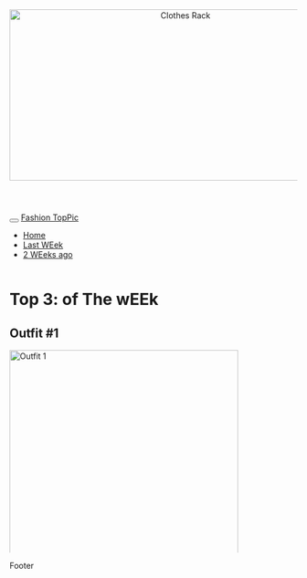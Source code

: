 <html lang="en">
<head>
  <title>Fashion TopPic</title>
  <meta charset="utf-8">
  <meta name="viewport" content="width=device-width, initial-scale=1">
  <link rel="stylesheet" href="https://maxcdn.bootstrapcdn.com/bootstrap/3.4.1/css/bootstrap.min.css">
  <script src="https://ajax.googleapis.com/ajax/libs/jquery/3.6.4/jquery.min.js"></script>
  <script src="https://maxcdn.bootstrapcdn.com/bootstrap/3.4.1/js/bootstrap.min.js"></script>
  <style>
    .fakeimg {
      height: 200px;
      background: #aaa;
    }
    .outfit-container {
      height: 500px; /* Adjust the height as needed */
      overflow-y: scroll;
    }
  </style>
</head>
<body>

<header>
  <img src="https://i.pinimg.com/originals/86/9e/85/869e855290ef9199e47e093a548a1c42.jpg" alt="Clothes Rack" style="width:600px;height:300px;">
</header>

<nav class="navbar navbar-inverse">
  <div class="container-fluid">
    <div class="navbar-header">
      <button type="button" class="navbar-toggle" data-toggle="collapse" data-target="#myNavbar">
        <span class="icon-bar"></span>
        <span class="icon-bar"></span>
        <span class="icon-bar"></span>                        
      </button>
      <a class="navbar-brand" href="index.html">Fashion TopPic</a>
    </div>
    <div class="collapse navbar-collapse" id="myNavbar">
      <ul class="nav navbar-nav">
        <li class="active"><a href="index.html">Home</a></li>
        <li><a href="Clothes.html">Last WEek</a></li>
        <li><a href="#">2 WEeks ago</a></li>
      </ul>
    </div>
  </div>
</nav>

<div class="container outfit-container">
  <div class="row">
    <div class="col-sm-12">
      <h1>Top 3: of The wEEk</h1>
    </div>
  </div>
  <div class="row">
    <div class="col-sm-12">
      <h2>Outfit #1</h2>
      <img src="https://i.pinimg.com/736x/42/79/af/4279af45c4fd24dc990f4e33242826dd.jpg" alt="Outfit 1" style="width:400px;height:400px;">
      <p>Some text.</p>
      <h3>Model's Links</h3>
      <p>Links.</p>
      <ul class="nav nav-pills nav-stacked">
        <li class="active"><a href="https://www.instagram.com/jordan.killgore/">Link 1</a></li>
      </ul>
    </div>
  </div>
  
  <div class="row">
    <div class="col-sm-12">
      <h2>Outfit #2</h2>
      <img src="https://i.pinimg.com/736x/42/79/af/4279af45c4fd24dc990f4e33242826dd.jpg" alt="Outfit 2" style="width:400px;height:400px;">
      <p>Some text.</p>
      <h3>Model's Links</h3>
      <p>Links.</p>
      <ul class="nav nav-pills nav-stacked">
        <li class="active"><a href="https://www.instagram.com/jordan.killgore/">Link 1</a></li>
      </ul>
    </div>
  </div>

  <div class="row">
    <div class="col-sm-12">
      <h2>Outfit #3</h2>
      <img src="https://i.pinimg.com/736x/42/79/af/4279af45c4fd24dc990f4e33242826dd.jpg" alt="Outfit 1" style="width:400px;height:400px;">
      <p>Some text.</p>
      <h3>Model's Links</h3>
      <p>Links.</p>
      <ul class="nav nav-pills nav-stacked">
        <li class="active"><a href="https://www.instagram.com/jordan.killgore/">Link 1</a></li>
      </ul>
    </div>
  </div>
 

</div>

<div class="jumbotron text-center" style="margin-bottom:0">
  <p>Footer</p>
</div>

</body>
</html>
